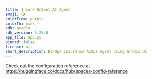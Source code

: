 ```yaml
---
title: Insure OnSpot AI Agent
emoji: 🌖
colorFrom: purple
colorTo: pink
sdk: gradio
sdk_version: 5.25.0
app_file: app.py
pinned: false
license: mit
short_description: No-Ops Insurance AIOps Agent using Gradio UI
---
```


Check out the configuration reference at https://huggingface.co/docs/hub/spaces-config-reference
